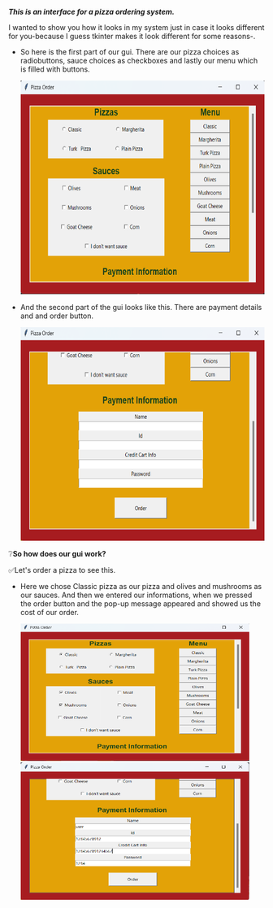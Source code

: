 ***This is an interface for a pizza ordering system.***

I wanted to show you how it looks in my system just in case it looks different for you-because I guess tkinter makes it look different for some reasons-.

- So here is the first part of our gui. There are our pizza choices as radiobuttons, sauce choices as checkboxes and lastly our menu which is filled with buttons.

   <img src= "./images/page1.png" width =598 height=420>

- And the second part of the gui looks like this. There are payment details and and order button.

   <img src= "./images/page2.png" width =598 height=420>

❔**So how does our gui work?** 

✅Let's order a pizza to see this.

+ Here we chose Classic pizza as our pizza and olives and mushrooms as our sauces. And then we entered our informations, when we pressed the order button and the pop-up message appeared and showed us the cost of our order. 

   <p float="left">
      <img src= "./images/order1.png" width =450 height=270>
      <img src= "./images/order2.png" width =450 height=270> 
   </p>













